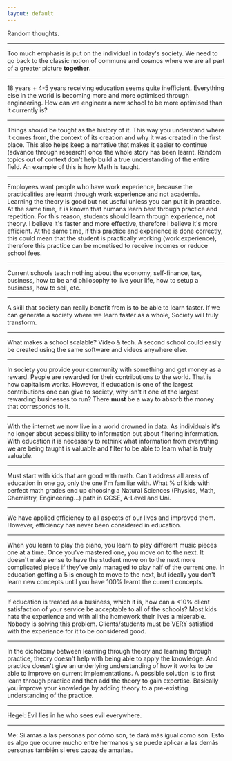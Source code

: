 ```yaml
---
layout: default
---
```


Random thoughts. 

---

Too much emphasis is put on the individual in today's society. We need to go back to the classic notion of commune and cosmos where we are all part of a greater picture __together__.

---

18 years + 4-5 years receiving education seems quite inefficient. Everything else in the world is becoming more and more optimised through engineering. How can we engineer a new school to be more optimised than it currently is?

---

Things should be tought as the history of it. This way you understand where it comes from, the context of its creation and why it was created in the first place. This also helps keep a narrative that makes it easier to continue (advance through research) once the whole story has been learnt. Random topics out of context don't help build a true understanding of the entire field. An example of this is how Math is taught.

---

Employees want people who have work experience, because the practicalities are learnt through work experience and not academia. Learning the theory is good but not useful unless you can put it in practice. At the same time, it is known that humans learn best through practice and repetition. For this reason, students should learn through experience, not theory. I believe it's faster and more effective, therefore I believe it's more efficient. At the same time, if this practice and experience is done correctly, this could mean that the student is practically working (work experience), therefore this practice can be monetised to receive incomes or reduce school fees.

---

Current schools teach nothing about the economy, self-finance, tax, business, how to be and philosophy to live your life, how to setup a business, how to sell, etc.


---

A skill that society can really benefit from is to be able to learn faster. If we can generate a society where we learn faster as a whole, Society will truly transform.

---

What makes a school scalable? Video & tech. 
A second school could easily be created using the same software and videos anywhere else.

---

In society you provide your community with something and get money as a reward. People are rewarded for their contributions to the world. That is how capitalism works. However, if education is one of the largest contributions one can give to society, why isn't it one of the largest rewarding businesses to run? There **must** be a way to absorb the money that corresponds to it.

---

With the internet we now live in a world drowned in data. As individuals it's no longer about accessibility to information but about filtering information. With education it is necessary to rethink what information from everything we are being taught is valuable and filter to be able to learn what is truly valuable. 

---

Must start with kids that are good with math. Can't address all areas of education in one go, only the one I'm familiar with. What % of kids with perfect math grades end up choosing a Natural Sciences (Physics, Math, Chemistry, Engineering...) path in GCSE, A-Level and Uni.

--- 

We have applied efficiency to all aspects of our lives and improved them. However, efficiency has never been considered in education.

---

When you learn to play the piano, you learn to play different music pieces one at a time. Once you've mastered one, you move on to the next. It doesn't make sense to have the student move on to the next more complicated piece if they've only managed to play half of the current one. In education getting a 5 is enough to move to the next, but ideally you don't learn new concepts until you have 100% learnt the current concepts.

---

If education is treated as a business, which it is, how can a <10% client satisfaction of your service be acceptable to all of the schools? Most kids hate the experience and with all the homework their lives a miserable. Nobody is solving this problem. Clients/students must be VERY satisfied with the experience for it to be considered good.

---

In the dichotomy between learning through theory and learning through practice, theory doesn't help with being able to apply the knowledge. And practice doesn't give an underlying understanding of how it works to be able to improve on current implementations.
A possible solution is to first learn through practice and then add the theory to gain expertise. Basically you improve your knowledge by adding theory to a pre-existing understanding of the practice.

---
Hegel: Evil lies in he who sees evil everywhere.

---
Me: Si amas a las personas por cómo son, te dará más igual como son. Esto es algo que ocurre mucho entre hermanos y se puede aplicar a las demás personas también si eres capaz de amarlas.

